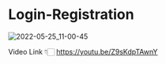 # Login-Registration

![2022-05-25_11-00-45](https://user-images.githubusercontent.com/102160977/170187273-27cdc82e-e0dc-4328-9194-06a9464a0110.jpg)

Video Link 👇🏻
https://youtu.be/Z9sKdpTAwnY

